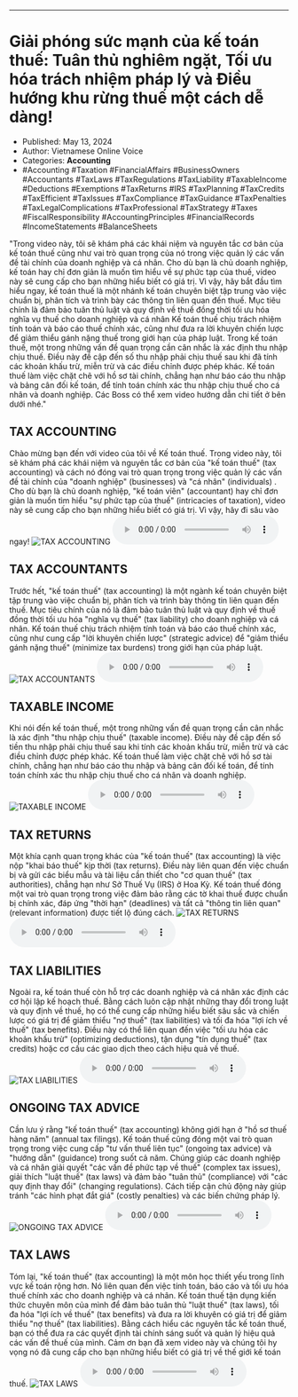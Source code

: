 
---

# Giải phóng sức mạnh của kế toán thuế: Tuân thủ nghiêm ngặt, Tối ưu hóa trách nhiệm pháp lý và Điều hướng khu rừng thuế một cách dễ dàng!

- Published: May 13, 2024
- Author: Vietnamese Online Voice
- Categories: **Accounting**
- #Accounting #Taxation #FinancialAffairs #BusinessOwners #Accountants #TaxLaws #TaxRegulations #TaxLiability #TaxableIncome #Deductions #Exemptions #TaxReturns #IRS #TaxPlanning #TaxCredits #TaxEfficient #TaxIssues #TaxCompliance #TaxGuidance #TaxPenalties #TaxLegalComplications #TaxProfessional #TaxStrategy #Taxes #FiscalResponsibility #AccountingPrinciples #FinancialRecords #IncomeStatements #BalanceSheets

"Trong video này, tôi sẽ khám phá các khái niệm và nguyên tắc cơ bản của kế toán thuế cũng như vai trò quan trọng của nó trong việc quản lý các vấn đề tài chính của doanh nghiệp và cá nhân. Cho dù bạn là chủ doanh nghiệp, kế toán hay chỉ đơn giản là muốn tìm hiểu về sự phức tạp của thuế, video này sẽ cung cấp cho bạn những hiểu biết có giá trị. Vì vậy, hãy bắt đầu tìm hiểu ngay, kế toán thuế là một nhánh kế toán chuyên biệt tập trung vào việc chuẩn bị, phân tích và trình bày các thông tin liên quan đến thuế. Mục tiêu chính là đảm bảo tuân thủ luật và quy định về thuế đồng thời tối ưu hóa nghĩa vụ thuế cho doanh nghiệp và cá nhân Kế toán thuế chịu trách nhiệm tính toán và báo cáo thuế chính xác, cũng như đưa ra lời khuyên chiến lược để giảm thiểu gánh nặng thuế trong giới hạn của pháp luật. Trong kế toán thuế, một trong những vấn đề quan trọng cần cân nhắc là xác định thu nhập chịu thuế. Điều này đề cập đến số thu nhập phải chịu thuế sau khi đã tính các khoản khấu trừ, miễn trừ và các điều chỉnh được phép khác. Kế toán thuế làm việc chặt chẽ với hồ sơ tài chính, chẳng hạn như báo cáo thu nhập và bảng cân đối kế toán, để tính toán chính xác thu nhập chịu thuế cho cá nhân và doanh nghiệp. Các Boss có thể xem video hướng dẫn chi tiết ở bên dưới nhé."


## TAX ACCOUNTING

Chào mừng bạn đến với video của tôi về Kế toán thuế. Trong video này, tôi sẽ khám phá các khái niệm và nguyên tắc cơ bản của "kế toán thuế" (tax accounting) và cách nó đóng vai trò quan trọng trong việc quản lý các vấn đề tài chính của "doanh nghiệp" (businesses) và "cá nhân" (individuals) . Cho dù bạn là chủ doanh nghiệp, "kế toán viên" (accountant) hay chỉ đơn giản là muốn tìm hiểu "sự phức tạp của thuế" (intricacies of taxation), video này sẽ cung cấp cho bạn những hiểu biết có giá trị. Vì vậy, hãy đi sâu vào ngay!
![TAX ACCOUNTING](https://http-archiver-apis-production-80.schnworks.com/storage/images/transitions/2024-05-13/transition-37104292523-Montserrat-Thin-7B1FA2.jpg)
<audio controls>
    <source src="https://http-archiver-apis-production-80.schnworks.com/storage/storage/audio/file-29043643388.mp3" type="audio/mpeg">
</audio>



## TAX ACCOUNTANTS

Trước hết, "kế toán thuế" (tax accounting) là một ngành kế toán chuyên biệt tập trung vào việc chuẩn bị, phân tích và trình bày thông tin liên quan đến thuế. Mục tiêu chính của nó là đảm bảo tuân thủ luật và quy định về thuế đồng thời tối ưu hóa "nghĩa vụ thuế" (tax liability) cho doanh nghiệp và cá nhân. Kế toán thuế chịu trách nhiệm tính toán và báo cáo thuế chính xác, cũng như cung cấp "lời khuyên chiến lược" (strategic advice) để "giảm thiểu gánh nặng thuế" (minimize tax burdens) trong giới hạn của pháp luật.
![TAX ACCOUNTANTS](https://http-archiver-apis-production-80.schnworks.com/storage/images/transitions/2024-05-13/transition--12398462093-Montserrat-SemiBold-1A237E.jpg)
<audio controls>
    <source src="https://http-archiver-apis-production-80.schnworks.com/storage/storage/audio/file-28973534239.mp3" type="audio/mpeg">
</audio>



## TAXABLE INCOME

Khi nói đến kế toán thuế, một trong những vấn đề quan trọng cần cân nhắc là xác định "thu nhập chịu thuế" (taxable income). Điều này đề cập đến số tiền thu nhập phải chịu thuế sau khi tính các khoản khấu trừ, miễn trừ và các điều chỉnh được phép khác. Kế toán thuế làm việc chặt chẽ với hồ sơ tài chính, chẳng hạn như báo cáo thu nhập và bảng cân đối kế toán, để tính toán chính xác thu nhập chịu thuế cho cá nhân và doanh nghiệp.
![TAXABLE INCOME](https://http-archiver-apis-production-80.schnworks.com/storage/images/transitions/2024-05-13/transition--57196707902-Montserrat-Medium-1A237E.jpg)
<audio controls>
    <source src="https://http-archiver-apis-production-80.schnworks.com/storage/storage/audio/file-7361035202.mp3" type="audio/mpeg">
</audio>



## TAX RETURNS

Một khía cạnh quan trọng khác của "kế toán thuế" (tax accounting) là việc nộp "khai báo thuế" kịp thời (tax returns). Điều này liên quan đến việc chuẩn bị và gửi các biểu mẫu và tài liệu cần thiết cho "cơ quan thuế" (tax authorities), chẳng hạn như Sở Thuế Vụ (IRS) ở Hoa Kỳ. Kế toán thuế đóng một vai trò quan trọng trong việc đảm bảo rằng các tờ khai thuế được chuẩn bị chính xác, đáp ứng "thời hạn" (deadlines) và tất cả "thông tin liên quan" (relevant information) được tiết lộ đúng cách.
![TAX RETURNS](https://http-archiver-apis-production-80.schnworks.com/storage/images/transitions/2024-05-13/transition-41094645009-Montserrat-Medium-673AB7.jpg)
<audio controls>
    <source src="https://http-archiver-apis-production-80.schnworks.com/storage/storage/audio/file-7891867085.mp3" type="audio/mpeg">
</audio>



## TAX LIABILITIES

Ngoài ra, kế toán thuế còn hỗ trợ các doanh nghiệp và cá nhân xác định các cơ hội lập kế hoạch thuế. Bằng cách luôn cập nhật những thay đổi trong luật và quy định về thuế, họ có thể cung cấp những hiểu biết sâu sắc và chiến lược có giá trị để giảm thiểu "nợ thuế" (tax liabilities) và tối đa hóa "lợi ích về thuế" (tax benefits). Điều này có thể liên quan đến việc "tối ưu hóa các khoản khấu trừ" (optimizing deductions), tận dụng "tín dụng thuế" (tax credits) hoặc cơ cấu các giao dịch theo cách hiệu quả về thuế.
![TAX LIABILITIES](https://http-archiver-apis-production-80.schnworks.com/storage/images/transitions/2024-05-13/transition-10887508063-Montserrat-Regular-880E4F.jpg)
<audio controls>
    <source src="https://http-archiver-apis-production-80.schnworks.com/storage/storage/audio/file-15092781068.mp3" type="audio/mpeg">
</audio>



## ONGOING TAX ADVICE

Cần lưu ý rằng "kế toán thuế" (tax accounting) không giới hạn ở "hồ sơ thuế hàng năm" (annual tax filings). Kế toán thuế cũng đóng một vai trò quan trọng trong việc cung cấp "tư vấn thuế liên tục" (ongoing tax advice) và "hướng dẫn" (guidance) trong suốt cả năm. Chúng giúp các doanh nghiệp và cá nhân giải quyết "các vấn đề phức tạp về thuế" (complex tax issues), giải thích "luật thuế" (tax laws) và đảm bảo "tuân thủ" (compliance) với "các quy định thay đổi" (changing regulations). Cách tiếp cận chủ động này giúp tránh "các hình phạt đắt giá" (costly penalties) và các biến chứng pháp lý.
![ONGOING TAX ADVICE](https://http-archiver-apis-production-80.schnworks.com/storage/images/transitions/2024-05-13/transition-12065424407-Montserrat-Bold-880E4F.jpg)
<audio controls>
    <source src="https://http-archiver-apis-production-80.schnworks.com/storage/storage/audio/file-30142328945.mp3" type="audio/mpeg">
</audio>



## TAX LAWS

Tóm lại, "kế toán thuế" (tax accounting) là một môn học thiết yếu trong lĩnh vực kế toán rộng hơn. Nó liên quan đến việc tính toán, báo cáo và tối ưu hóa thuế chính xác cho doanh nghiệp và cá nhân. Kế toán thuế tận dụng kiến ​​thức chuyên môn của mình để đảm bảo tuân thủ "luật thuế" (tax laws), tối đa hóa "lợi ích về thuế" (tax benefits) và đưa ra lời khuyên có giá trị để giảm thiểu "nợ thuế" (tax liabilities). Bằng cách hiểu các nguyên tắc kế toán thuế, bạn có thể đưa ra các quyết định tài chính sáng suốt và quản lý hiệu quả các vấn đề thuế của mình. Cảm ơn bạn đã xem video này và chúng tôi hy vọng nó đã cung cấp cho bạn những hiểu biết có giá trị về thế giới kế toán thuế.
![TAX LAWS](https://http-archiver-apis-production-80.schnworks.com/storage/images/transitions/2024-05-13/transition--3472941962-Montserrat-SemiBold-880E4F.jpg)
<audio controls>
    <source src="https://http-archiver-apis-production-80.schnworks.com/storage/storage/audio/file-5088228279.mp3" type="audio/mpeg">
</audio>

